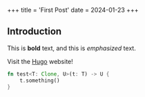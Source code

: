 +++
title = 'First Post'
date = 2024-01-23
+++
## Introduction

This is **bold** text, and this is *emphasized* text.

Visit the [Hugo](https://gohugo.io) website!

```rust
fn test<T: Clone, U>(t: T) -> U {
    t.something()
}
```